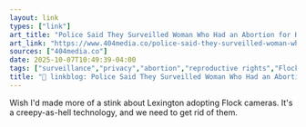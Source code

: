 ```yaml
---
layout: link
types: ["link"]
art_title: "Police Said They Surveilled Woman Who Had an Abortion for Her 'Safety.' Court Records Show They Considered Charging Her With a Crime"
art_link: "https://www.404media.co/police-said-they-surveilled-woman-who-had-an-abortion-for-her-safety-court-records-show-they-considered-charging-her-with-a-crime/"
sources: ["404media.co"]
date: 2025-10-07T10:49:39-04:00
tags: ["surveillance","privacy","abortion","reproductive rights","Flock","ALPRs"]
title: "🔗 linkblog: Police Said They Surveilled Woman Who Had an Abortion for Her 'Safety.' Court Records Show They Considered Charging Her With a Crime"
---
```

Wish I'd made more of a stink about Lexington adopting Flock cameras. It's a creepy-as-hell technology, and we need to get rid of them.